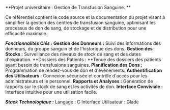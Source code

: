 **Projet universitaire : Gestion de Transfusion Sanguine. **

Ce référentiel contient le code source et la documentation du projet visant à simplifier la gestion des centres de transfusion sanguine, optimisant les processus de don de sang, de stockage et de distribution pour une efficacité maximale.

**_Fonctionnalités Clés :_**
**Gestion des Donneurs :** Suivi des informations des donneurs, du groupe sanguin et de l'historique des dons.
**Gestion des Stocks :** Surveillance des niveaux de stock de sang et des dates d'expiration.
**Dossiers des Patients : **Tenue des dossiers des patients ayant besoin de transfusions sanguines.
**Planification des Dons :** Programmation de rendez-vous de don et d'événements.
**Authentification des Utilisateurs :** Connexion sécurisée et contrôle d'accès pour les administrateurs et le personnel.
**Rapports et Analyses :** Génération de rapports sur le stock de sang et les activités de don.
**Interface Conviviale :** Interface intuitive pour une utilisation facile.

_**Stack Technologique :**_
Langage : C
Interface Utilisateur  : Glade
